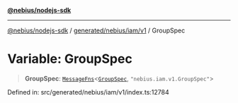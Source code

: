 [**@nebius/nodejs-sdk**](../../../../../README.md)

---

[@nebius/nodejs-sdk](../../../../../README.md) / [generated/nebius/iam/v1](../README.md) / GroupSpec

# Variable: GroupSpec

> **GroupSpec**: [`MessageFns`](../../../../../runtime/protos/core/interfaces/MessageFns.md)\<[`GroupSpec`](../interfaces/GroupSpec.md), `"nebius.iam.v1.GroupSpec"`\>

Defined in: src/generated/nebius/iam/v1/index.ts:12784
